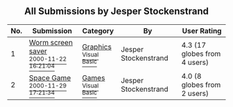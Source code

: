 ﻿<div align="center">

## All Submissions by Jesper Stockenstrand

</div>

No.  | Submission | Category | By   | User Rating
---- | ---------- | -------- | ---- | -----------
1 | [Worm screen saver<br /><sup>2000-11-22 16:21:04</sup>](https://github.com/Planet-Source-Code/jesper-stockenstrand-worm-screen-saver__1-13013) | [Graphics<br /><sup>Visual Basic</sup>](../ByCategory/graphics__1-46.md) | Jesper Stockenstrand | 4.3 (17 globes from 4 users)
2 | [Space Game<br /><sup>2000-11-29 17:21:34</sup>](https://github.com/Planet-Source-Code/jesper-stockenstrand-space-game__1-13214) | [Games<br /><sup>Visual Basic</sup>](../ByCategory/games__1-38.md) | Jesper Stockenstrand | 4.0 (8 globes from 2 users)
